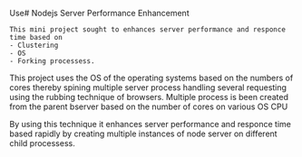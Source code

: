 Use# Nodejs Server Performance Enhancement

    This mini project sought to enhances server performance and responce time based on 
    - Clustering
    - OS 
    - Forking processess.

This project uses the OS of the operating systems based on the numbers of cores thereby spining multiple server process 
handling several requesting using the rubbing technique of browsers.
    Multiple process is been created from the parent bserver based on the number of cores on various OS CPU

By using this technique it enhances server performance and responce time based rapidly by creating multiple instances of node server on different child processess. 
